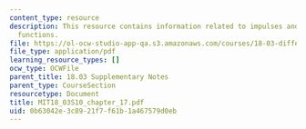 ```yaml
---
content_type: resource
description: This resource contains information related to impulses and generalized
  functions.
file: https://ol-ocw-studio-app-qa.s3.amazonaws.com/courses/18-03-differential-equations-spring-2010/0b63042e3c8921f7f61b1a467579d0eb_MIT18_03S10_chapter_17.pdf
file_type: application/pdf
learning_resource_types: []
ocw_type: OCWFile
parent_title: 18.03 Supplementary Notes
parent_type: CourseSection
resourcetype: Document
title: MIT18_03S10_chapter_17.pdf
uid: 0b63042e-3c89-21f7-f61b-1a467579d0eb
---
```

